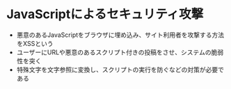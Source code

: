 # JavaScriptによるセキュリティ攻撃
- 悪意のあるJavaScriptをブラウザに埋め込み、サイト利用者を攻撃する方法をXSSという
- ユーザーにURLや悪意のあるスクリプト付きの投稿をさせ、システムの脆弱性を突く
- 特殊文字を文字参照に変換し、スクリプトの実行を防ぐなどの対策が必要である
